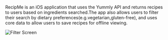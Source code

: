 RecipMe is an iOS application that uses the Yummly API and returns recipes to users based on ingredients searched.The app also allows users to filter their search by dietary preferences(e.g.vegetarian,gluten-free), and uses core data to allow users to save recipes for offline viewing.

![Filter Screen](/relative/path/to/filter.jpg?raw=true "Filter Screen")
